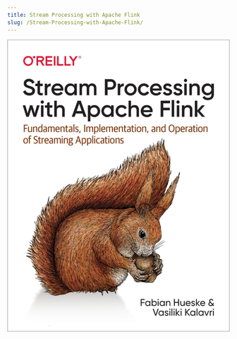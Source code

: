 ```yaml
---
title: Stream Processing with Apache Flink
slug: /Stream-Processing-with-Apache-Flink/
---
```


![Stream Processing with Apache Flink](/img/doc/Stream-Processing-with-Apache-Flink/cover.jpg)